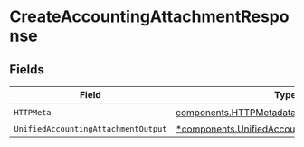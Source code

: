 # CreateAccountingAttachmentResponse


## Fields

| Field                                                                                                         | Type                                                                                                          | Required                                                                                                      | Description                                                                                                   |
| ------------------------------------------------------------------------------------------------------------- | ------------------------------------------------------------------------------------------------------------- | ------------------------------------------------------------------------------------------------------------- | ------------------------------------------------------------------------------------------------------------- |
| `HTTPMeta`                                                                                                    | [components.HTTPMetadata](../../models/components/httpmetadata.md)                                            | :heavy_check_mark:                                                                                            | N/A                                                                                                           |
| `UnifiedAccountingAttachmentOutput`                                                                           | [*components.UnifiedAccountingAttachmentOutput](../../models/components/unifiedaccountingattachmentoutput.md) | :heavy_minus_sign:                                                                                            | N/A                                                                                                           |